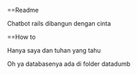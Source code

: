 ==Readme

Chatbot rails dibangun dengan cinta

==How to

Hanya saya dan tuhan yang tahu 

Oh ya databasenya ada di folder datadumb
